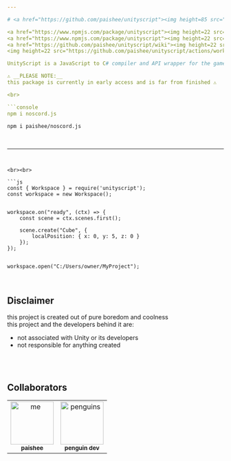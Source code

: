 ```yaml
---

# <a href="https://github.com/paishee/unityscript"><img height=85 src="https://github.com/paishee/unityscript/blob/main/assets/unityscript%20w%20text.png" alt="UnityScript">

<a href="https://www.npmjs.com/package/unityscript"><img height=22 src="https://img.shields.io/npm/v/unityscript?style=flat&color=red&logo=npm&logoColor=white" alt="version" />
<a href="https://www.npmjs.com/package/unityscript"><img height=22 src="https://img.shields.io/npm/dt/unityscript?style=flat&color=green&logo=docusign&logoColor=white" alt="downloads" />
<a href="https://github.com/paishee/unityscript/wiki"><img height=22 src="https://img.shields.io/badge/documentation-blue?style=flat&color=purple&logo=github&logoColor=white" alt="documentation" />
<img height=22 src="https://github.com/paishee/unityscript/actions/workflows/publish.yml/badge.svg" alt="publish">

UnityScript is a JavaScript to C# compiler and API wrapper for the game engine Unity and powered by Aepl<br>

⚠️ __PLEASE NOTE:__
this package is currently in early access and is far from finished ⚠️ 

<br>

```console
npm i noscord.js
```
```console
npm i paishee/noscord.js
```

<br>

--- 
```


<br><br>

```js
const { Workspace } = require('unityscript');
const workspace = new Workspace();


workspace.on("ready", (ctx) => {
    const scene = ctx.scenes.first();

    scene.create("Cube", {
        localPosition: { x: 0, y: 5, z: 0 }
    });
});


workspace.open("C:/Users/owner/MyProject");
```

<br>

## Disclaimer
this project is created out of pure boredom and coolness<br>
this project and the developers behind it are:
- not associated with Unity or its developers
- not responsible for anything created

<br><br>

## Collaborators

<table>
    
  <tr>
    <td align="center"><a href="https://github.com/paishee"><img src="https://avatars.githubusercontent.com/u/88659700?v=4?s=100" width="100px;" alt="me"/><br /><sub><b>paishee</b></sub></a><br/>
    <td align="center"><a href="https://github.com/polish-penguin-dev"><img src="https://avatars.githubusercontent.com/u/74113025?v=4?s=100" width="100px;" alt="penguins"/><br /><sub><b>penguin dev</b></sub></a><br/>
</td>
    
      
</table>

